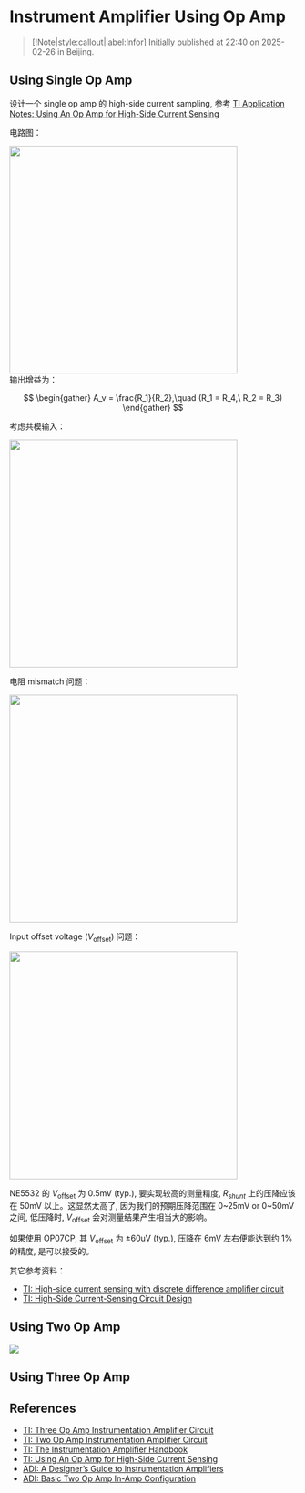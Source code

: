 # Instrument Amplifier Using Op Amp

> [!Note|style:callout|label:Infor]
Initially published at 22:40 on 2025-02-26 in Beijing.

## Using Single Op Amp

设计一个 single op amp 的 high-side current sampling, 参考 [TI Application Notes:  Using An Op Amp for High-Side Current Sensing](https://www.ti.com/lit/ab/sboa347a/sboa347a.pdf)

电路图：
<div class="center"><img width=400px src="https://imagebank-0.oss-cn-beijing.aliyuncs.com/VS-PicGo/2025-03-05-22-01-13_Current Sense Amplifiers.png"/></div>
输出增益为：

$$
\begin{gather}
A_v = \frac{R_1}{R_2},\quad (R_1 = R_4,\ R_2 = R_3)
\end{gather}
$$

考虑共模输入：
<div class="center"><img width=400px src="https://imagebank-0.oss-cn-beijing.aliyuncs.com/VS-PicGo/2025-03-05-22-01-21_Current Sense Amplifiers.png"/></div>

电阻 mismatch 问题：
<div class="center"><img width=400px src="https://imagebank-0.oss-cn-beijing.aliyuncs.com/VS-PicGo/2025-03-05-22-08-26_Instrument Amplifier Using Op Amp.png"/></div>

Input offset voltage ($V_{\mathrm{offset}}$) 问题：
<div class="center"><img width=400px src="https://imagebank-0.oss-cn-beijing.aliyuncs.com/VS-PicGo/2025-03-05-22-11-50_Instrument Amplifier Using Op Amp.png"/></div>

NE5532 的 $V_{\mathrm{offset}}$ 为 0.5mV (typ.), 要实现较高的测量精度, $R_{shunt}$ 上的压降应该在 50mV 以上。这显然太高了, 因为我们的预期压降范围在 0\~25mV or 0\~50mV 之间, 低压降时, $V_{\mathrm{offset}}$ 会对测量结果产生相当大的影响。

如果使用 OP07CP, 其 $V_{\mathrm{offset}}$ 为 ±60uV (typ.), 压降在 6mV 左右便能达到约 1% 的精度, 是可以接受的。

其它参考资料：
- [TI: High-side current sensing with discrete difference amplifier circuit](https://www.ti.com/tool/CIRCUIT060005)
- [TI: High-Side Current-Sensing Circuit Design](https://www.ti.com/lit/an/sboa310b/sboa310b.pdf)

## Using Two Op Amp

<!-- <div class="center"><img src="https://imagebank-0.oss-cn-beijing.aliyuncs.com/VS-PicGo/2025-03-06-14-45-26_Instrument Amplifier Using Op Amp.jpg"/></div> -->

<div class="center"><img src="https://imagebank-0.oss-cn-beijing.aliyuncs.com/VS-PicGo/2025-03-08-17-23-48_Instrument Amplifier Using Op Amp.jpg"/></div>

## Using Three Op Amp

## References

- [TI: Three Op Amp Instrumentation Amplifier Circuit](https://www.ti.com/lit/an/sboa282a/sboa282a.pdf)
- [TI: Two Op Amp Instrumentation Amplifier Circuit](https://www.ti.com/lit/an/sboa281a/sboa281a.pdf)
- [TI: The Instrumentation Amplifier Handbook](https://e2e.ti.com/cfs-file/__key/communityserver-discussions-components-files/14/Burr_2D00_Brown-The-Instrumentation-Amplifier-Handbook_2D00_1.pdf)
- [TI: Using An Op Amp for High-Side Current Sensing](https://www.ti.com/lit/ab/sboa347a/sboa347a.pdf)
- [ADI: A Designer’s Guide to Instrumentation Amplifiers](https://www.analog.com/media/en/training-seminars/design-handbooks/designers-guide-instrument-amps-complete.pdf)
- [ADI: Basic Two Op Amp In-Amp Configuration](https://www.analog.com/media/en/training-seminars/tutorials/MT-062.pdf)
